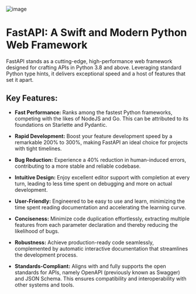![image](https://github.com/GolasalaPuneeth/Fast_API/assets/97512630/5d66d5bd-3de7-49a0-af62-af9574c51d7e)

# FastAPI: A Swift and Modern Python Web Framework

FastAPI stands as a cutting-edge, high-performance web framework designed for crafting APIs in Python 3.8 and above. Leveraging standard Python type hints, it delivers exceptional speed and a host of features that set it apart.

## Key Features:

- **Fast Performance:** Ranks among the fastest Python frameworks, competing with the likes of NodeJS and Go. This can be attributed to its foundations on Starlette and Pydantic.

- **Rapid Development:** Boost your feature development speed by a remarkable 200% to 300%, making FastAPI an ideal choice for projects with tight timelines.

- **Bug Reduction:** Experience a 40% reduction in human-induced errors, contributing to a more stable and reliable codebase.

- **Intuitive Design:** Enjoy excellent editor support with completion at every turn, leading to less time spent on debugging and more on actual development.

- **User-Friendly:** Engineered to be easy to use and learn, minimizing the time spent reading documentation and accelerating the learning curve.

- **Conciseness:** Minimize code duplication effortlessly, extracting multiple features from each parameter declaration and thereby reducing the likelihood of bugs.

- **Robustness:** Achieve production-ready code seamlessly, complemented by automatic interactive documentation that streamlines the development process.

- **Standards-Compliant:** Aligns with and fully supports the open standards for APIs, namely OpenAPI (previously known as Swagger) and JSON Schema. This ensures compatibility and interoperability with other systems and tools.
